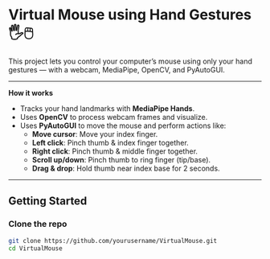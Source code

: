 # Virtual Mouse using Hand Gestures 🖐️🖱️

This project lets you control your computer’s mouse using only your hand gestures — with a webcam, MediaPipe, OpenCV, and PyAutoGUI.

---

**How it works**

- Tracks your hand landmarks with **MediaPipe Hands**.
- Uses **OpenCV** to process webcam frames and visualize.
- Uses **PyAutoGUI** to move the mouse and perform actions like:
  - **Move cursor**: Move your index finger.
  - **Left click**: Pinch thumb & index finger together.
  - **Right click**: Pinch thumb & middle finger together.
  - **Scroll up/down**: Pinch thumb to ring finger (tip/base).
  - **Drag & drop**: Hold thumb near index base for 2 seconds.

---

##  **Getting Started**

###  Clone the repo

```bash
git clone https://github.com/yourusername/VirtualMouse.git
cd VirtualMouse
